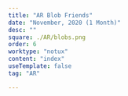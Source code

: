 ```yaml
---
title: "AR Blob Friends" 
date: "November, 2020 (1 Month)"
desc: ""
square: ./AR/blobs.png
order: 6
worktype: "notux"
content: "index"
useTemplate: false
tag: "AR"

---
```




